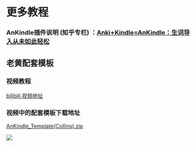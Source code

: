 # 更多教程

### AnKindle插件说明 (知乎专栏) ：[Anki+Kindle=AnKindle：生词导入从未如此轻松](https://zhuanlan.zhihu.com/p/35163164)

## 老黄配套模板
### 视频教程
[bilibili 视频地址](https://www.bilibili.com/video/av22703903/)
### 视频中的配套模板下载地址
[AnKindle_Template(Collins).zip](http://www.laohuang.net/20180429/ankindle_template/)

![](https://raw.githubusercontent.com/upday7/AnKindle/master/docs/_media/AnKindle_01.jpg)
